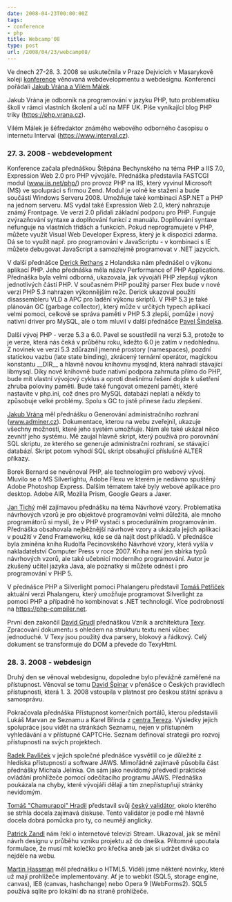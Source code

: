 ```yaml
---
date: 2008-04-23T00:00:00Z
tags:
- conference
- php
title: Webcamp'08
type: post
url: /2008/04/23/webcamp08/
---
```


<p>Ve dnech 27-28. 3. 2008 se uskutečnila v Praze Dejvicích v Masarykově koleji <a href="https://blog.prskavec.net/?p=39">konference</a> věnovaná webdevelopmentu a webdesignu. Konferenci pořádali <a href="https://blog.prskavec.net/?p=47">Jakub Vrána a Vilém Málek</a>. </p>  <p>Jakub Vrána je odborník na programování v jazyku PHP, tuto problematiku školí v rámci vlastních školení a učí na MFF UK. Píše vynikající blog PHP triky (<a href="https://php.vrana.cz">https://php.vrana.cz</a>). </p>  <p>Vilém Málek je šéfredaktor známého webového odborného časopisu o internetu Interval (<a href="https://www.interval.cz">https://www.interval.cz</a>). </p>  <h3>27. 3. 2008 - webdevelopment</h3>  <p>Konference začala přednáškou Štěpána Bechynského na téma PHP a IIS 7.0, Expression Web 2.0 pro PHP vývojáře. Přednáška představila FASTCGI modul (<a href="https://www.iis.net/php/">www.iis.net/php/</a>) pro provoz PHP na IIS, který vyvinul Microsoft (MS) ve spolupráci s firmou Zend. Modul je volně ke stažení a bude součástí Windows Serveru 2008. Umožňuje také kombinaci ASP.NET a PHP na jednom serveru. MS vydal také Expression Web 2.0, který nahrazuje známý Frontpage. Ve verzi 2.0 přidali základní podporu pro PHP. Funguje zvýrazňování syntaxe a doplňování funkcí z manuálu. Doplňování syntaxe nefunguje na vlastních třídách a funkcích. Pokud neprogramujete v PHP, můžete využít Visual Web Developer Express, který je k dispozici zdarma. Dá se to využít např. pro programování v JavaScriptu - v kombinaci s IE můžete debugovat JavaScript a samozřejmě programovat v .NET jazycích. </p>  <p>V další přednášce <a href="https://www.derickrethans.nl/">Derick Rethans</a> z Holandska nám přednášel o výkonu aplikací PHP. Jeho přednáška měla název Performance of PHP Applications. Přednáška byla velmi odborná, ukazovala, jak vývojáři PHP zlepšují výkon jednotlivých částí PHP. V současném PHP použitý parser Flex bude v nové verzi PHP 5.3 nahrazen výkonnějším re2c. Derick ukazoval použití disassembleru VLD a APC pro ladění výkonu skriptů. V PHP 5.3 je také plánován GC (garbage collector), který může v určitých typech aplikací velmi pomoci, celkově se správa paměti v PHP 5.3 zlepší, pomůže i nový nativní driver pro MySQL, ale o tom mluvil v další přednášce <a href="https://www.sindelka.cz">Pavel Šindelka</a>. </p>  <p>Další vývoj PHP - verze 5.3 a 6.0. Pavel se soustředil na verzi 5.3, protože to je verze, která nás čeká v průběhu roku, kdežto 6.0 je zatím v nedohlednu. Z novinek ve verzi 5.3 zdůraznil jmenné prostory (namespaces), pozdní statickou vazbu (late state binding), zkrácený ternární operátor, magickou konstantu __DIR__ a hlavně novou knihovnu mysqlnd, která nahradí stávající libmysql. Díky nové knihovně bude nativní podpora zahrnuta přímo do PHP, bude mít vlastní vývojový cyklus a oproti dnešnímu řešení dojde k ušetření zhruba poloviny paměti. Bude také fungovat omezení paměti, které nastavíte v php.ini, což dnes pro MySQL databázi neplatí a někdy to způsobuje velké problémy. Spolu s GC to jistě přinese řadu zlepšení. </p>  <p><a href="https://php.vrana.cz">Jakub Vrána</a> měl přednášku o Generování administračního rozhraní (<a href="https://www.adminer.cz">www.adminer.cz</a>). Dokumentace, kterou na webu zveřejnil, ukazuje všechny možnosti, které jeho systém umožňuje. Nám ale také ukázal něco zevnitř jeho systému. Mě zaujal hlavně skript, který používá pro porovnání SQL skriptu, ze kterého se generuje administrační rozhraní, se stávající databází. Skript potom vyhodí SQL skript obsahující příslušné ALTER příkazy. </p>  <p>Borek Bernard se nevěnoval PHP, ale technologiím pro webový vývoj. Mluvilo se o MS Silverlightu, Adobe Flexu ve kterém je nedávno spuštěný Adobe Photoshop Express. Dalším tématem také byly webové aplikace pro desktop. Adobe AIR, Mozilla Prism, Google Gears a Jaxer. </p>  <p><a href="https://www.phpguru.cz/">Jan Tichý</a> měl zajímavou přednášku na téma Návrhové vzory. Problematika návrhových vzorů je pro objektové programování velmi důležitá, ale mnoho programátorů si myslí, že v PHP vystačí s procedurálním programováním. Přednáška obsahovala nejběžnější návrhové vzory a ukázala jejich aplikaci v použití v Zend Frameworku, kde se dá najít dost příkladů. V přednášce byla zmíněna kniha Rudolfa Pecinovského Návrhové vzory, která vyšla v nakladatelství Computer Press v roce 2007. Kniha není jen sbírka typů návrhových vzorů, ale také učebnicí moderního programování. Autor je zkušený učitel jazyka Java, ale poznatky si můžete odnést i pro programování v PHP 5. </p>  <p>V přednášce PHP a Silverlight pomocí Phalangeru představil <a href="https://blog.vyvojar.cz/tomas/default.aspx">Tomáš Petříček</a> aktuální verzi Phalangeru, který umožňuje programovat Silverlight za pomoci PHP a případně ho kombinovat s .NET technologií. Více podrobností na <a href="https://php-compiler.net">https://php-compiler.net</a>. </p>  <p>První den zakončil <a href="https://davidgrudl.com/">David Grudl</a> přednáškou Vznik a architektura <a href="https://texy.info/">Texy</a>. Zpracování dokumentu s ohledem na strukturu textu není vůbec jednoduché. V Texy jsou použitý dva parsery, blokový a řádkový. Celý dokument se transformuje do DOM a převede do TexyHtml. </p>  <h3>28. 3. 2008 - webdesign</h3>  <p>Druhý den se věnoval webdesignu, dopoledne bylo převážně zaměřené na přístupnost. Věnoval se tomu <a href="https://pristupnost.nawebu.cz/">David Špinar</a> v přenášce o Českých pravidlech přístupnosti, která 1. 3. 2008 vstoupila v platnost pro českou státní správu a samosprávu. </p>  <p>Pokračovala přednáška Přístupnost komerčních portálů, kterou představili Lukáš Marvan ze Seznamu a Karel Břinda z <a href="https://www.tereza.fjfi.cvut.cz/">centra Tereza</a>. Výsledky jejich spolupráce jsou vidět na stránkách Seznamu, nejen v přístupném vyhledávání a v přístupné CAPTCHe. Seznam definoval strategii pro rozvoj přístupnosti na svých projektech. </p>  <p><a href="https://www.tyflocentrum-bm.cz/">Radek Pavlíček</a> v jejich společné přednášce vysvětlil co je důležité z hlediska přístupnosti a software JAWS. Mimořádně zajímavě působila část přednášky Michala Jelínka. On sám jako nevidomý předvedl praktické ovládání prohlížeče pomocí odečítacího programu JAWS. Přednáška poukázala na chyby, které vývojáři dělají a tím znepřístupňují stránky nevidomým. </p>  <p><a href="https://www.webylon.info/">Tomáš &quot;Chamurappi&quot; Hradil</a> představil svůj <a href="https://validator.w3.cz/">český validátor</a>, okolo kterého se strhla docela zajímavá diskuse. Tento validátor je podle mě hlavně docela dobrá pomůcka pro ty, co neumějí anglicky. </p>  <p><a href="https://www.marigold.cz/">Patrick Zandl</a> nám řekl o internetové televizi Stream. Ukazoval, jak se měnil návrh designu v průběhu vzniku projektu až do dneška. Přítomné upoutala formulace, že musí mít kolečko pro křečka aneb jak si udržet diváka co nejdéle na webu. </p>  <p><a href="https://www.met.cz/">Martin Hassman</a> měl přednášku o HTML5. Viděli jsme některé novinky, které už mají prohlížeče implementovány. Ať je to webkit (SQL5, storage engine, canvas), IE8 (canvas, hashchange) nebo Opera 9 (WebForms2). SQL5 používá sqlite pro lokální db na straně prohlížeče.</p>
